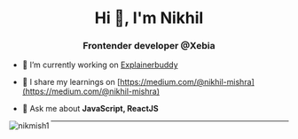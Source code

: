 <h1 align="center">Hi 👋, I'm Nikhil</h1>
<h3 align="center">Frontender developer @Xebia</h3>

- 🔭 I’m currently working on [Explainerbuddy](https://explainerbuddy.com/)

- 📝 I share my learnings on [https://medium.com/@nikhil-mishra](https://medium.com/@nikhil-mishra)

- 💬 Ask me about **JavaScript, ReactJS**


<p><img align="left" src="https://github-readme-stats.vercel.app/api/top-langs?username=nikmish1&show_icons=true&locale=en&layout=compact" alt="nikmish1" /></p>

<!-- <p>&nbsp;<img align="center" src="https://github-readme-stats.vercel.app/api?username=nikmish1&show_icons=true&locale=en" alt="nikmish1" /></p> -->

<hr/>

<!-- <h3 align="left">Connect with me:</h3>
<p align="left">
<a href="https://twitter.com/nikhil_m6" target="blank"><img align="center" src="https://raw.githubusercontent.com/rahuldkjain/github-profile-readme-generator/master/src/images/icons/Social/twitter.svg" alt="nikhil_m6" height="30" width="40" /></a>
<a href="https://linkedin.com/in/nikhil-mishra" target="blank"><img align="center" src="https://raw.githubusercontent.com/rahuldkjain/github-profile-readme-generator/master/src/images/icons/Social/linked-in-alt.svg" alt="nikhil-mishra" height="30" width="40" /></a>
<a href="https://medium.com/@nikhil-mishra" target="blank"><img align="center" src="https://raw.githubusercontent.com/rahuldkjain/github-profile-readme-generator/master/src/images/icons/Social/medium.svg" alt="@nikhil-mishra" height="30" width="40" /></a>
</p>
 -->
